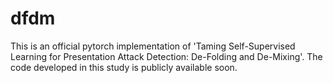 # dfdm
This is an official pytorch implementation of 'Taming Self-Supervised Learning for Presentation Attack Detection: De-Folding and De-Mixing'. The code developed in this study is publicly available soon.
